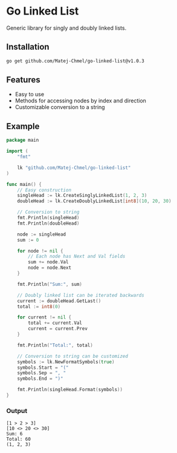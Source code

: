 # Go Linked List
Generic library for singly and doubly linked lists.

## Installation
```bash
go get github.com/Matej-Chmel/go-linked-list@v1.0.3
```

## Features
- Easy to use
- Methods for accessing nodes by index and direction
- Customizable conversion to a string

## Example
```go
package main

import (
	"fmt"

	lk "github.com/Matej-Chmel/go-linked-list"
)

func main() {
	// Easy construction
	singleHead := lk.CreateSinglyLinkedList(1, 2, 3)
	doubleHead := lk.CreateDoublyLinkedList[int8](10, 20, 30)

	// Conversion to string
	fmt.Println(singleHead)
	fmt.Println(doubleHead)

	node := singleHead
	sum := 0

	for node != nil {
		// Each node has Next and Val fields
		sum += node.Val
		node = node.Next
	}

	fmt.Println("Sum:", sum)

	// Doubly linked list can be iterated backwards
	current := doubleHead.GetLast()
	total := int8(0)

	for current != nil {
		total += current.Val
		current = current.Prev
	}

	fmt.Println("Total:", total)

	// Conversion to string can be customized
	symbols := lk.NewFormatSymbols(true)
	symbols.Start = "("
	symbols.Sep = ", "
	symbols.End = ")"

	fmt.Println(singleHead.Format(symbols))
}
```

### Output
```none
[1 > 2 > 3]
[10 <> 20 <> 30]
Sum: 6
Total: 60
(1, 2, 3)
```
